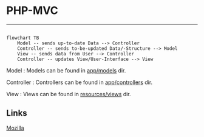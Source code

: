 # PHP-MVC

---

```mermaid

flowchart TB
    Model -- sends up-to-date Data --> Controller
    Controller -- sends to-be-updated Data/-Structure --> Model
    View -- sends data from User --> Controller
    Controller -- updates View/User-Interface --> View 

```

Model
: Models can be found in [app/models](tree/main/app/models) dir.

Controller
: Controllers can be found in [app/controllers](tree/main/app/controllers) dir.

View
: Views can be found in [resources/views](tree/main/resources/views) dir.

## Links

[Mozilla](https://developer.mozilla.org/en-US/docs/Glossary/MVC)
